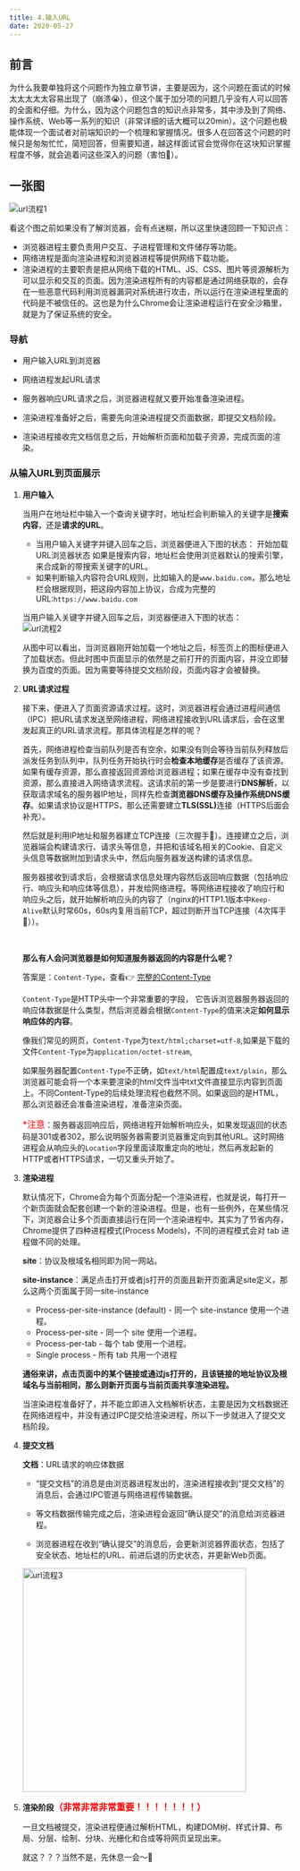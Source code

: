 ```yaml
---
title: 4.输入URL
date: 2020-05-27
---
```


## 前言

为什么我要单独将这个问题作为独立章节讲，主要是因为，这个问题在面试的时候太太太太太容易出现了（崩溃😭），但这个属于加分项的问题几乎没有人可以回答的全面和仔细。为什么，因为这个问题包含的知识点非常多，其中涉及到了⽹络、操作系统、Web等⼀系列的知识（非常详细的话大概可以20min）。这个问题也极能体现一个面试者对前端知识的一个梳理和掌握情况。很多人在回答这个问题的时候只是匆匆忙忙，简短回答，但需要知道，越这样面试官会觉得你在这块知识掌握程度不够，就会追着问这些深入的问题（害怕🐶）。

## 一张图

<img :src="$withBase('/image/url流程1.png')" alt="url流程1"/>

看这个图之前如果没有了解浏览器，会有点迷糊，所以这里快速回顾一下知识点：
+ 浏览器进程主要负责⽤户交互、⼦进程管理和⽂件储存等功能。
+ ⽹络进程是⾯向渲染进程和浏览器进程等提供⽹络下载功能。
+ 渲染进程的主要职责是把从⽹络下载的HTML、JS、CSS、图⽚等资源解析为可以显⽰和交互的⻚⾯。因为渲染进程所有的内容都是通过⽹络获取的，会存在⼀些恶意代码利⽤浏览器漏洞对系统进⾏攻击，所以运⾏在渲染进程⾥⾯的代码是不被信任的。这也是为什么Chrome会让渲染进程运⾏在安全沙箱⾥，就是为了保证系统的安全。

### 导航

+ 用户输入URL到浏览器

+ ⽹络进程发起URL请求

+ 服务器响应URL请求之后，浏览器进程就⼜要开始准备渲染进程。

+ 渲染进程准备好之后，需要先向渲染进程提交⻚⾯数据，即提交⽂档阶段。

+ 渲染进程接收完⽂档信息之后，开始解析⻚⾯和加载⼦资源，完成⻚⾯的渲染。

### 从输⼊URL到⻚⾯展⽰

1. **用户输入**   

    当⽤户在地址栏中输⼊⼀个查询关键字时，地址栏会判断输⼊的关键字是**搜索内容**，还是**请求的URL**。
    + 当⽤户输⼊关键字并键⼊回⻋之后，浏览器便进⼊下图的状态： 开始加载URL浏览器状态 如果是搜索内容，地址栏会使⽤浏览器默认的搜索引擎，来合成新的带搜索关键字的URL。 
    + 如果判断输⼊内容符合URL规则，⽐如输⼊的是`www.baidu.com`，那么地址栏会根据规则，把这段内容加上协议，合成为完整的URL:`https://www.baidu.com`

    当⽤户输⼊关键字并键⼊回⻋之后，浏览器便进⼊下图的状态：
    <br />
    <img :src="$withBase('/image/url流程2.png')" alt="url流程2"/>

    从图中可以看出，当浏览器刚开始加载⼀个地址之后，标签⻚上的图标便进⼊了加载状态。但此时图中⻚⾯显⽰的依然是之前打开的⻚⾯内容，并没⽴即替换为百度的⻚⾯。因为需要等待提交⽂档阶段，⻚⾯内容才会被替换。
    
2. **URL请求过程**

    接下来，便进⼊了⻚⾯资源请求过程。这时，浏览器进程会通过进程间通信（IPC）把URL请求发送⾄⽹络进程，⽹络进程接收到URL请求后，会在这⾥发起真正的URL请求流程。那具体流程是怎样的呢？

    ⾸先，⽹络进程检查当前队列是否有空余，如果没有则会等待当前队列释放后派发任务到队列中，队列任务开始执行时会**检查本地缓存**是否缓存了该资源。如果有缓存资源，那么直接返回资源给浏览器进程；如果在缓存中没有查找到资源，那么直接进⼊⽹络请求流程。这请求前的第⼀步是要进⾏**DNS解析**，以获取请求域名的服务器IP地址，同样先检查**浏览器DNS缓存及操作系统DNS缓存**。如果请求协议是HTTPS，那么还需要建⽴<b>TLS(SSL)</b>连接（HTTPS后面会补充）。

    然后就是利⽤IP地址和服务器建⽴TCP连接（三次握手🤝）。连接建⽴之后，浏览器端会构建请求⾏、请求头等信息，并把和该域名相关的Cookie、自定义头信息等数据附加到请求头中，然后向服务器发送构建的请求信息。

    服务器接收到请求后，会根据请求信息处理内容然后返回响应数据（包括响应⾏、响应头和响应体等信息），并发给⽹络进程。等⽹络进程接收了响应⾏和响应头之后，就开始解析响应头的内容了（nginx的HTTP1.1版本中`Keep-Alive`默认时常60s，60s内复用当前TCP，超过则断开当TCP连接（4次挥手🙋））。

    <br />

    **那么有人会问浏览器是如何知道服务器返回的内容是什么呢？**

    答案是：`Content-Type`，查看👉 [完整的Content-Type](https://tool.oschina.net/commons)

    `Content-Type`是HTTP头中⼀个⾮常重要的字段， 它告诉浏览器服务器返回的响应体数据是什么类型，然后浏览器会根据`Content-Type`的值来决定**如何显⽰响应体的内容**。

    像我们常见的网页，`Content-Type`为`text/html;charset=utf-8`,如果是下载的文件`Content-Type`为`application/octet-stream`,

    如果服务器配置`Content-Type`不正确，如`text/html`配置成`text/plain`，那么浏览器可能会将一个本来要渲染的html文件当中txt文件直接显示内容到页面上。不同Content-Type的后续处理流程也截然不同。如果返回的是HTML，那么浏览器还会准备渲染进程，准备渲染页面。


    <font color=red size=3>*注意</font>：服务器返回响应后，⽹络进程开始解析响应头，如果发现返回的状态码是301或者302，那么说明服务器需要浏览器重定向到其他URL。这时⽹络进程会从响应头的`Location`字段⾥⾯读取重定向的地址，然后再发起新的HTTP或者HTTPS请求，⼀切⼜重头开始了。



3. **渲染进程**  

    默认情况下，Chrome会为每个⻚⾯分配⼀个渲染进程，也就是说，每打开⼀个新⻚⾯就会配套创建⼀个新的渲染进程。但是，也有⼀些例外，在某些情况下，浏览器会让多个⻚⾯直接运⾏在同⼀个渲染进程中。其实为了节省内存，Chrome提供了四种进程模式(Process Models)，不同的进程模式会对 tab 进程做不同的处理。  

    **site**：协议及根域名相同即为同一网站。  

    **site-instance**：满足点击打开或者js打开的页面且新开页面满足site定义，那么这两个页面属于同一site-instance   

    + Process-per-site-instance (default) - 同一个 site-instance 使用一个进程。
    + Process-per-site - 同一个 site 使用一个进程。
    + Process-per-tab - 每个 tab 使用一个进程。
    + Single process - 所有 tab 共用一个进程


    **通俗来讲，点击页面中的某个链接或通过js打开的，且该链接的地址协议及根域名与当前相同，那么则新开页面与当前页面共享渲染进程。**  

    当渲染进程准备好了，并不能⽴即进⼊⽂档解析状态，主要是因为⽂档数据还在⽹络进程中，并没有通过IPC提交给渲染进程，所以下⼀步就进⼊了提交⽂档阶段。  

4. **提交⽂档**  

    **⽂档**：URL请求的响应体数据   

    + “提交⽂档”的消息是由浏览器进程发出的，渲染进程接收到“提交⽂档”的消息后，会通过IPC管道与⽹络进程传输数据。

    + 等⽂档数据传输完成之后，渲染进程会返回“确认提交”的消息给浏览器进程。

    + 浏览器进程在收到“确认提交”的消息后，会更新浏览器界⾯状态，包括了安全状态、地址栏的URL、前进后退的历史状态，并更新Web⻚⾯。

    <img :src="$withBase('/image/url流程3.png')" alt="url流程3" height="400"/>   

5. **渲染阶段<font color=red size=3>（非常非常非常重要！！！！！！！）</font>**   

    ⼀旦⽂档被提交，渲染进程便通过解析HTML，构建DOM树、样式计算、布局、分层、绘制、分块、光栅化和合成等将网页呈现出来。

    就这？？？当然不是，先休息一会～🐶




